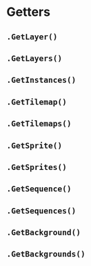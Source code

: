 # Getters

## `.GetLayer()`

## `.GetLayers()`

## `.GetInstances()`

## `.GetTilemap()`

## `.GetTilemaps()`

## `.GetSprite()`

## `.GetSprites()`

## `.GetSequence()`

## `.GetSequences()`

## `.GetBackground()`

## `.GetBackgrounds()`

